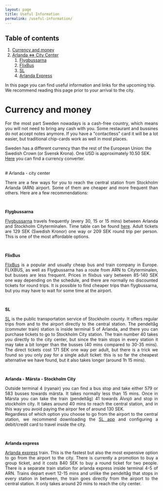 ```yaml
---
layout: page
title: Useful Information
permalink: /useful-information/
---
```


## Table of contents
1. [Currency and money](#CurrencyMoney)
2. [Arlanda <=> City Center](#ArlandaCityCenter)
	1. [Flygbussarna](#flygbuss) 
    2. [FlixBus](#flixbus) 
    3. [SL](#SL) 
    4. [Arlanda Express](#arlandaexp)

In this page you can find useful information and links for the upcoming trip. We recommend reading this page prior to your arrival to the city.

# Currency and money<a name="CurrencyMoney"></a>
<p align="justify">
For the most part Sweden nowadays is a cash-free country, which means you will not need to bring any cash with you. Some restaurant and bussines do not accept notes anymore. If you have a "contactless" card it will be a lot easier, but traditional chip-cards work as well in most places.<br>

Sweden has a different currency than the rest of the European Union: the Swedish Crown (or Svensk Krona). One USD is approximately 10.50 SEK. <a href="https://www.xe.com/currencyconverter/">Here</a> you can find a currency converter.
</p>
<br>
# Arlanda - city center<a name="ArlandaCityCenter"></a>
<p align="justify">
There are a few ways for you to reach the central station from Stockholm Arlanda (ARN) airport. Some of them are cheaper and more frequent than others. Here are a few recommendations:
</p>
<br>

**Flygbussarna**<a name="flygbuss"></a>
<p align="justify">
<a href="https://www.flygbussarna.se/">Flygbussarna</a> travels frequently (every 30, 15 or 15 mins) between Arlanda and Stockholm Cityterminalen. Time table can be found <a href="https://www.flygbussarna.se/ticket/timetables#port=171&stop=1&direction=to&date=2023-05-31">here</a>. Adult tickets are 129 SEK (Swedish Kronor) one way or 209 SEK round trip per person. This is one of the most affordable options. 
</p>
<br>

**FlixBus**<a name="flixbux"></a>
<p align="justify">
<a href="https://www.flixbus.se/">FlixBus</a> is a popular and usually cheap bus and train company in Europe. FLIXBUS, as well as Flygbussarna has a route from ARN to Cityterminalen, but busses are less frequent. Prices in flixbus vary between 85-140 SEK one way depending on the schedule, and there are normally no discounted tickets for round trips. It is possible to find cheaper trips than flygbussarna, but you may have to wait for some time at the airport.
</p>
<br>

**SL**<a name="SL"></a>
<p align="justify">
<a href="https://sl.se/">SL</a> is the public transportation service of Stockholm county. It offers regular trips from and to the airport directly to the central station. The pendeltåg (commuter train) station is inside terminal 5 of Arlanda, and there you can purchase tickets to go to Stockholm City station. The train number 40 takes you directly to the city center, but since the train stops in every station it may take a bit longer than the busses (40 mins compared to 30-35 mins). The direct tickets cost 171 SEK one way per adult, but there is a trick we found so you only pay for a single adult ticket: this is so far the cheapest alternative we have found, but it also takes longer (around 1h 15 mins). 
</p>
<br>

**Arlanda - Märsta - Stockholm City**
<p align="justify">
Outside terminal 4 (ryanair) you can find a bus stop and take either 579 or 583 busses towards märsta. It takes normally less than 15 mins. Once in Märsta you can take the train (pendeltåg) 41 towards Älvsjö and stop in stockholm city. It takes around 40 mins to reach the central station, and in this way you avoid paying the airpor fee of around 130 SEK.<br>
Regardless of which option you choose to go from the airport to the central station, we recommend downloading the <a href="https://sl.se/sl/om-sl/om-sl-appen">SL app</a> and configuring a debit/credit card to travel inside the city. 
</p>
<br>

**Arlanda express** <a name="arlandaexp"></a>
<p align="justify">
<a href="https://www.arlandaexpress.se/">Arlanda express</a> train. This is the fastest but also the most expensive option to go from the airport to the city. There is currently a promotion to buy a group ticket, and it costs 840 SEK to buy a round ticket for two people. There is a separate train station for arlanda express inside terminal 4-5 of ARN. Trains depart evert 12-15 mins and unlike the pendeltåg that stops in every station in between, the train goes directly from the airport to the central station. It only takes around 20 mins to reach the city center. 
</p>
